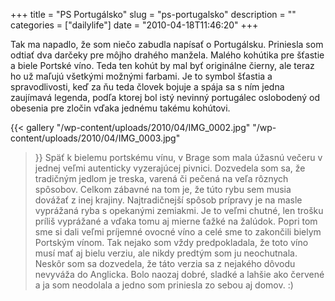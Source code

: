 +++
title = "PS Portugálsko"
slug = "ps-portugalsko"
description = ""
categories = ["dailylife"]
date = "2010-04-18T11:46:20"
+++

Tak ma napadlo, že som niečo zabudla napísať o Portugálsku. Priniesla som odtiať dva darčeky pre
môjho drahého manžela. Malého kohútika pre šťastie a biele Portské víno. Teda ten kohút by mal byť originálne čierny, ale teraz ho už maľujú všetkými možnými farbami. Je to
symbol šťastia a spravodlivosti, keď za ňu teda človek bojuje a spája sa s ním jedna zaujímavá
legenda, podľa ktorej bol istý nevinný portugálec oslobodený od obesenia pre zločin vďaka jednému
takému kohútovi.

{{< gallery
    "/wp-content/uploads/2010/04/IMG_0002.jpg"
    "/wp-content/uploads/2010/04/IMG_0003.jpg"
>}}
Späť k bielemu portskému vínu, v Brage som mala úžasnú večeru v jednej veľmi autenticky vyzerajúcej
pivnici. Dozvedela som sa, že tradičným jedlom je treska, varená či pečená na veľa rôznych
spôsobov. Celkom zábavné na tom je, že túto rybu sem musia dovážať z inej krajiny. Najtradičnejší
spôsob prípravy je na masle vyprážaná ryba s opekanými zemiakmi. Je to veľmi chutné, len trošku
príliš vyprážané a vďaka tomu aj mierne ťažké na žalúdok. Popri tom sme si dali veľmi príjemné
ovocné víno a celé sme to zakončili bielym Portským vínom. Tak nejako som vždy predpokladala, že
toto víno musí mať aj bielu verziu, ale nikdy predtým som ju neochutnala. Neskôr som sa dozvedela,
že táto verzia sa z nejakého dôvodu nevyváža do Anglicka. Bolo naozaj dobré, sladké a lahšie ako
červené a ja som neodolala a jedno som priniesla zo sebou aj domov. :)
